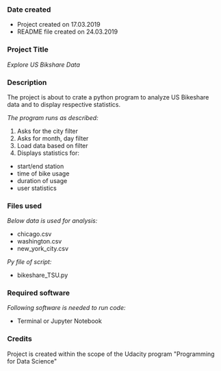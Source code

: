 ### Date created
- Project created on 17.03.2019
- README file created on 24.03.2019

### Project Title
_Explore US Bikshare Data_


### Description
The project is about to crate a python program to analyze US Bikeshare data and to display respective statistics.

*The program runs as described:*
1. Asks for the city filter
2. Asks for month, day filter
3. Load data based on filter
4. Displays statistics for:
  * start/end station
  * time of bike usage
  * duration of usage
  * user statistics

### Files used
*Below data is used for analysis:*
- chicago.csv
- washington.csv
- new_york_city.csv

*Py file of script:*
- bikeshare_TSU.py

### Required software
*Following software is needed to run code:*
- Terminal or Jupyter Notebook

### Credits
Project is created within the scope of the Udacity program "Programming for Data Science"
